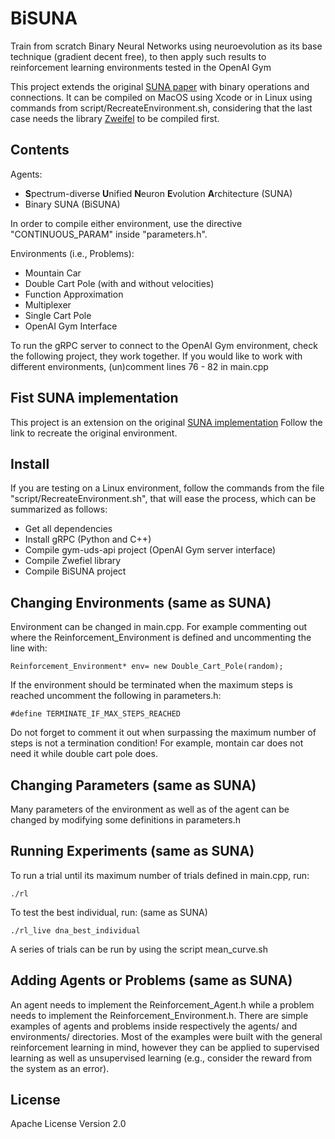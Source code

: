 # BiSUNA

Train from scratch Binary Neural Networks using neuroevolution as its base technique
(gradient decent free), to then apply such results to reinforcement learning environments
tested in the OpenAI Gym

This project extends the original [SUNA paper](https://github.com/zweifel/Physis-Shard) with binary operations and connections.
It can be compiled on MacOS using Xcode or in Linux using commands from script/RecreateEnvironment.sh,
considering that the last case needs the library [Zweifel](https://github.com/zweifel/zweifel)
to be compiled first.

## Contents

Agents:
 - **S**pectrum-diverse **U**nified **N**euron **E**volution **A**rchitecture (SUNA)
 - Binary SUNA (BiSUNA)
 
In order to compile either environment, use the directive "CONTINUOUS_PARAM" inside
"parameters.h".

Environments (i.e., Problems):
 - Mountain Car
 - Double Cart Pole (with and without velocities)
 - Function Approximation
 - Multiplexer
 - Single Cart Pole
 - OpenAI Gym Interface
 
To run the gRPC server to connect to the OpenAI Gym environment, check the following
project, they work together. If you would like to work with different environments,
(un)comment lines 76 - 82 in main.cpp

## Fist SUNA implementation

This project is an extension on the original [SUNA implementation](https://github.com/zweifel/Physis-Shard)
Follow the link to recreate the original environment.
 
## Install

If you are testing on a Linux environment, follow the commands from the file "script/RecreateEnvironment.sh",
that will ease the process, which can be summarized as follows:

- Get all dependencies
- Install gRPC (Python and C++)
- Compile gym-uds-api project (OpenAI Gym server interface)
- Compile Zwefiel library
- Compile BiSUNA project

## Changing Environments (same as SUNA)

Environment can be changed in main.cpp.
For example commenting out where the Reinforcement_Environment is defined and
uncommenting the line with:
```
Reinforcement_Environment* env= new Double_Cart_Pole(random);
```

If the environment should be terminated when the maximum steps is reached
uncomment the following in parameters.h:
```
#define TERMINATE_IF_MAX_STEPS_REACHED
```
Do not forget to comment it out when surpassing the maximum number of steps is
not a termination condition! For example, montain car does not need it while
double cart pole does.

## Changing Parameters (same as SUNA)

Many parameters of the environment as well as of the agent can be changed by modifying some definitions
in parameters.h

## Running Experiments (same as SUNA)

To run a trial until its maximum number of trials defined in main.cpp, run:
```
./rl
```

To test the best individual, run: (same as SUNA)
```
./rl_live dna_best_individual
```

A series of trials can be run by using the script mean_curve.sh

## Adding Agents or Problems (same as SUNA)

An agent needs to implement the Reinforcement_Agent.h while a problem needs to implement the Reinforcement_Environment.h.
There are simple examples of agents and problems inside respectively the agents/ and environments/ directories.
Most of the examples were built with the general reinforcement learning in mind, however they can be applied to supervised learning as well as unsupervised learning (e.g., consider the reward from the system as an error).

## License

Apache License Version 2.0
